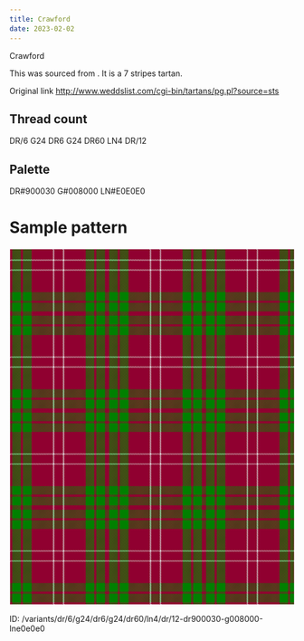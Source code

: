 ```yaml
---
title: Crawford
date: 2023-02-02
---
```

Crawford

This was sourced from <no value>.  It is a 7 stripes tartan.

Original link http://www.weddslist.com/cgi-bin/tartans/pg.pl?source=sts

## Thread count
DR/6 G24 DR6 G24 DR60 LN4 DR/12

## Palette
DR#900030 G#008000 LN#E0E0E0

# Sample pattern

![Tartan detail](tartan.png "DR/6 G24 DR6 G24 DR60 LN4 DR/12 tartan")

ID: /variants/dr/6/g24/dr6/g24/dr60/ln4/dr/12-dr900030-g008000-lne0e0e0